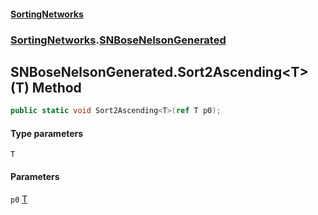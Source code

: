 #### [SortingNetworks](./index.md 'index')
### [SortingNetworks](./SortingNetworks.md 'SortingNetworks').[SNBoseNelsonGenerated](./SortingNetworks-SNBoseNelsonGenerated.md 'SortingNetworks.SNBoseNelsonGenerated')
## SNBoseNelsonGenerated.Sort2Ascending&lt;T&gt;(T) Method
```csharp
public static void Sort2Ascending<T>(ref T p0);
```
#### Type parameters
<a name='SortingNetworks-SNBoseNelsonGenerated-Sort2Ascending-T-(T)-T'></a>
`T`  
  
#### Parameters
<a name='SortingNetworks-SNBoseNelsonGenerated-Sort2Ascending-T-(T)-p0'></a>
`p0` [T](#SortingNetworks-SNBoseNelsonGenerated-Sort2Ascending-T-(T)-T 'SortingNetworks.SNBoseNelsonGenerated.Sort2Ascending&lt;T&gt;(T).T')  
  
